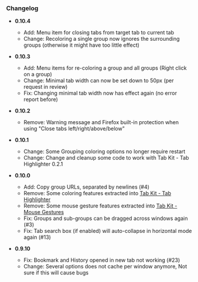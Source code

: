 ### Changelog


- **0.10.4**
  - Add: Menu item for closing tabs from target tab to current tab
  - Change: Recoloring a single group now ignores the surrounding groups (otherwise it might have too little effect)

- **0.10.3**
  - Add: Menu items for re-coloring a group and all groups (Right click on a group)
  - Change: Minimal tab width can now be set down to 50px (per request in review)
  - Fix: Changing minimal tab width now has effect again (no error report before)

- **0.10.2**
  - Remove: Warning message and Firefox built-in protection when using "Close tabs left/right/above/below"

- **0.10.1**
  - Change: Some Grouping coloring options no longer require restart
  - Change: Change and cleanup some code to work with Tab Kit - Tab Highlighter 0.2.1

- **0.10.0**
  - Add: Copy group URLs, separated by newlines (#4)
  - Remove: Some coloring features extracted into [Tab Kit - Tab Highlighter](https://github.com/tabkit/tab-highlighter)
  - Remove: Some mouse gesture features extracted into [Tab Kit - Mouse Gestures](https://github.com/tabkit/mouse-gestures)
  - Fix: Groups and sub-groups can be dragged across windows again (#3)
  - Fix: Tab search box (if enabled) will auto-collapse in horizontal mode again (#13)

- **0.9.10**
  - Fix: Bookmark and History opened in new tab not working (#23)
  - Change: Several options does not cache per window anymore, Not sure if this will cause bugs
